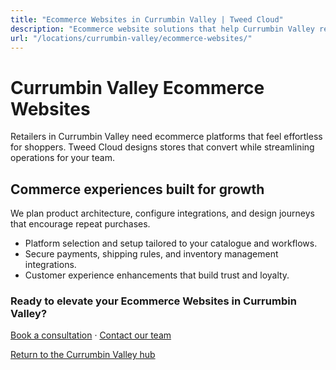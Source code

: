 ```yaml
---
title: "Ecommerce Websites in Currumbin Valley | Tweed Cloud"
description: "Ecommerce website solutions that help Currumbin Valley retailers sell with confidence."
url: "/locations/currumbin-valley/ecommerce-websites/"
---
```


# Currumbin Valley Ecommerce Websites

Retailers in Currumbin Valley need ecommerce platforms that feel effortless for shoppers. Tweed Cloud designs stores that convert while streamlining operations for your team.

## Commerce experiences built for growth

We plan product architecture, configure integrations, and design journeys that encourage repeat purchases.

- Platform selection and setup tailored to your catalogue and workflows.
- Secure payments, shipping rules, and inventory management integrations.
- Customer experience enhancements that build trust and loyalty.

### Ready to elevate your Ecommerce Websites in Currumbin Valley?

[Book a consultation](/consultation/) · [Contact our team](/contact/)

[Return to the Currumbin Valley hub](/locations/currumbin-valley/)

